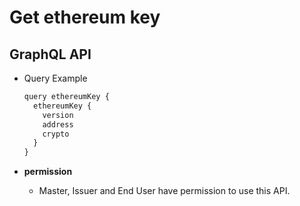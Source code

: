 
# Get ethereum key

## GraphQL API

- Query Example
  ```javascript
  query ethereumKey {
    ethereumKey {
      version
      address
      crypto
    }
  }
  ```


- **permission**
  - Master, Issuer and End User have permission to use this API.